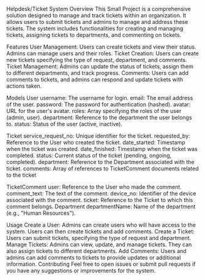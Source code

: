 Helpdesk/Ticket System
Overview
This Small Project is a comprehensive solution designed to manage and track tickets within an organization. It allows users to submit tickets and admins to manage and address these tickets. The system includes functionalities for creating and managing tickets, assigning tickets to departments, and commenting on tickets.




Features
User Management: Users can create tickets and view their status. Admins can manage users and their roles.
Ticket Creation: Users can create new tickets specifying the type of request, department, and comments.
Ticket Management: Admins can update the status of tickets, assign them to different departments, and track progress.
Comments: Users can add comments to tickets, and admins can respond and update tickets with actions taken.

Models
User
username: The username for login.
email: The email address of the user.
password: The password for authentication (hashed).
avatar: URL for the user's avatar.
roles: Array specifying the roles of the user (admin, user).
department: Reference to the department the user belongs to.
status: Status of the user (active, inactive).

Ticket
service_request_no: Unique identifier for the ticket.
requested_by: Reference to the User who created the ticket.
date_started: Timestamp when the ticket was created.
date_finished: Timestamp when the ticket was completed.
status: Current status of the ticket (pending, ongoing, completed).
department: Reference to the Department associated with the ticket.
comments: Array of references to TicketComment documents related to the ticket

TicketComment
user: Reference to the User who made the comment.
comment_text: The text of the comment.
device_no: Identifier of the device associated with the comment.
ticket: Reference to the Ticket to which this comment belongs.
Department
departmentName: Name of the department (e.g., "Human Resources").

Usage
Create a User: Admins can create users who will have access to the system. Users can then create tickets and add comments.
Create a Ticket: Users can submit tickets, specifying the type of request and department.
Manage Tickets: Admins can view, update, and manage tickets. They can also assign tickets to different departments.
Add Comments: Users and admins can add comments to tickets to provide updates or additional information.
Contributing
Feel free to open issues or submit pull requests if you have any suggestions or improvements for the system.

